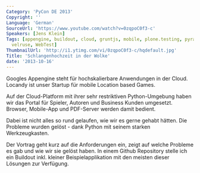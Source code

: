 ```yaml
---
Category: 'PyCon DE 2013'
Copyright: ''
Language: 'German'
SourceUrl: 'https://www.youtube.com/watch?v=0zqpoC0f3-c'
Speakers: [Jens Klein]
Tags: [appengine, buildout, cloud, gruntjs, mobile, plone.testing, pyramid, testlayers,
  velruse, WebTest]
ThumbnailUrl: 'http://i1.ytimg.com/vi/0zqpoC0f3-c/hqdefault.jpg'
Title: 'Schlangenhochzeit in der Wolke'
date: '2013-10-16'
---
```

Googles Appengine steht für hochskalierbare Anwendungen in der Cloud. Locandy ist unser Startup für mobile Location based Games.

Auf der Cloud-Platform mit ihrer sehr restriktiven Python-Umgebung haben wir das Portal für Spieler, Autoren und Business Kunden umgesetzt. Browser, Mobile-App und PDF-Server werden damit bedient.

Dabei ist nicht alles so rund gelaufen, wie wir es gerne gehabt hätten. Die Probleme wurden gelöst - dank Python mit seinem starken Werkzeugkasten. 

Der Vortrag geht kurz auf die Anforderungen ein, zeigt auf welche Probleme es gab und wie wir sie gelöst haben. In einem Github Repository stelle ich ein Buildout inkl. kleiner Beispielapplikation mit den meisten dieser Lösungen zur Verfügung.
